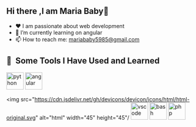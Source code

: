 ## Hi there ,I am Maria Baby👋
* ♥️ I am passionate about web development 
* 🌱 I’m currently learning on angular
* 📫 How to reach me: mariababy5985@gmail.com
<h2> 🚀 &nbsp;Some Tools I Have Used and Learned</h2>
<p align="left">
<img src="https://cdn.jsdelivr.net/gh/devicons/devicon/icons/python/python-original.svg" alt="python" width="45" height="45"/>
<img src="https://cdn.jsdelivr.net/gh/devicons/devicon/icons/angular/angular-original.svg" alt="angular" width="45" height="45"/>

<img src="https://cdn.jsdelivr.net/gh/devicons/devicon/icons/html/html-original.svg" alt="html" width="45" height="45"/
<img src="https://cdn.jsdelivr.net/gh/devicons/devicon/icons/vscode/vscode-original.svg" alt="vscode" width="45" height="45"/>
<img src="https://cdn.jsdelivr.net/gh/devicons/devicon/icons/bash/bash-original.svg" alt="bash" width="45" height="45"/>
<img src="https://cdn.jsdelivr.net/gh/devicons/devicon/icons/php/php-original.svg" alt="php" width="45" height="45"/>
</p>
